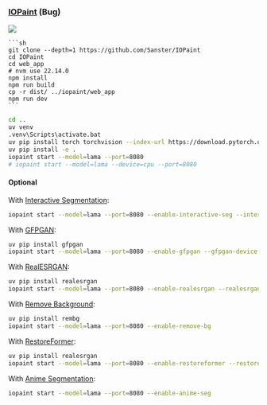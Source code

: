 ### [IOPaint](https://github.com/Sanster/IOPaint) (Bug)

![](https://img.shields.io/github/license/Sanster/IOPaint?style=flat-square)

````{tab} From source
```sh
git clone --depth=1 https://github.com/Sanster/IOPaint
cd IOPaint
cd web_app
# nvm use 22.14.0
npm install
npm run build
cp -r dist/ ../iopaint/web_app
npm run dev
```
````

```sh
cd ..
uv venv
.venv\Scripts\activate.bat
uv pip install torch torchvision --index-url https://download.pytorch.org/whl/cu121
uv pip install -e .
iopaint start --model=lama --port=8080
# iopaint start --model=lama --device=cpu --port=8080
```

#### Optional

With [Interactive Segmentation](https://www.iopaint.com/plugins/interactive_seg):

```sh
iopaint start --model=lama --port=8080 --enable-interactive-seg --interactive-seg-device=cuda
```

With [GFPGAN](https://www.iopaint.com/plugins/GFPGAN):

```sh
uv pip install gfpgan
iopaint start --model=lama --port=8080 --enable-gfpgan --gfpgan-device cuda
```

With [RealESRGAN](https://www.iopaint.com/plugins/RealESRGAN):

```sh
uv pip install realesrgan
iopaint start --model=lama --port=8080 --enable-realesrgan --realesrgan-model RealESRGAN_x4plus --realesrgan-device cuda
```

With [Remove Background](https://www.iopaint.com/plugins/rembg):

```sh
uv pip install rembg
iopaint start --model=lama --port=8080 --enable-remove-bg
```

With [RestoreFormer](https://www.iopaint.com/plugins/RestoreFormer):

```sh
uv pip install realesrgan
iopaint start --model=lama --port=8080 --enable-restoreformer --restoreformer-device cuda
```

With [Anime Segmentation](https://www.iopaint.com/plugins/anime_seg):

```sh
iopaint start --model=lama --port=8080 --enable-anime-seg
```